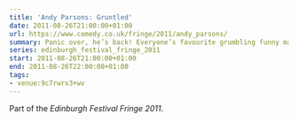 ```yaml
---
title: 'Andy Parsons: Gruntled'
date: 2011-08-26T21:00:00+01:00
url: https://www.comedy.co.uk/fringe/2011/andy_parsons/
summary: Panic over, he’s back! Everyone’s favourite grumbling funny man and star of BBC2’s <cite>Mock The Week</cite>, Andy Parsons returns to the Edinburgh Fringe Festival after 5 years for a limited nine-night only run of his fantastic show, <cite>Gruntled</cite>.
series: edinburgh_festival_fringe_2011
start: 2011-08-26T21:00:00+01:00
end: 2011-08-26T22:00:00+01:00
tags:
- venue:9c7rwrx3+wv
---
```

Part of the *Edinburgh Festival Fringe 2011*.
